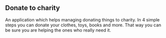 ## Donate to charity
An application which helps managing donating things to charity. In 4 simple steps you can donate your clothes, toys, books and more. That way you can be sure you are helping the ones who really need it.
